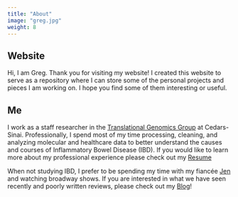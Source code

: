 ```yaml
---
title: "About"
image: "greg.jpg"
weight: 8
---
```


## Website
Hi, I am Greg. Thank you for visiting my website! I created this website to serve as a repository where I can store some of the personal projects and pieces I am working on. I hope you find some of them interesting or useful.

## Me
I work as a staff researcher in the [Translational Genomics Group](https://www.cedars-sinai.edu/Research/Research-Labs/McGovern-Lab/) at Cedars-Sinai. Professionally, I spend most of my time processing, cleaning, and analyzing molecular and healthcare data to better understand the causes and courses of Inflammatory Bowel Disease (IBD). If you would like to learn more about my professional experience please check out my [Resume](/resume/)

When not studying IBD, I prefer to be spending my time with my fiancée [Jen](https://www.duggiesbakes.com/about/) and watching broadway shows. If you are interested in what we have seen recently and poorly written reviews, please check out my [Blog](/blog/)!